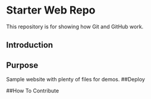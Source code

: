 # Starter Web Repo

This repository is for showing how Git and GitHub work.
## Introduction

## Purpose

Sample website with plenty of files for demos.
##Deploy

##How To Contribute